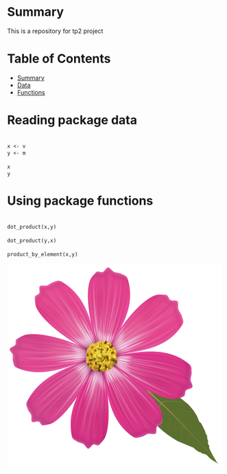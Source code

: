 

# Summary

This is a repository for tp2 project

# Table of Contents

- [Summary](#summary)
- [Data](#reading-package-data)
- [Functions](#using-package-functions)

# Reading package data

```{}

x <- v
y <- m

x
y

```

# Using package functions

```{}

dot_product(x,y)

dot_product(y,x)

product_by_element(x,y)

```

![flower](./inst/flower.png)
